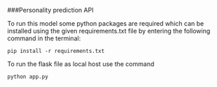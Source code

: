 ###Personality prediction API

To run this model some python packages are required which can be installed using the given requirements.txt file by entering the following command in the terminal:

```
pip install -r requirements.txt
```

To run the flask file as local host use the command
```
python app.py
```
